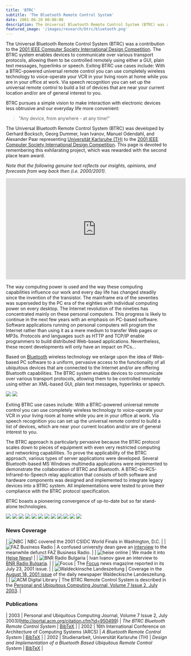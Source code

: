 ```yaml
---
title: 'BTRC'
subtitle: 'The Bluetooth Remote Control System'
date: 2001-06-20 00:00:00
description: The Universal Bluetooth Remote Control System (BTRC) was a contribution to the 2001 IEEE Computer Society International Design Competition.
featured_image: '/images/research/btrc/bluetooth.png'
---
```


The Universal Bluetooth Remote Control System (BTRC) was a contribution to the [2001 IEEE Computer Society International Design Competition](http://www.computer.org/portal/web/csidc/). The BTRC system enables devices to communicate over various transport protocols, allowing them to be controlled remotely using either a GUI, plain text messages, hyperlinks or speech. Exiting BTRC use cases include: With a BTRC-powered universal remote control you can use completely wireless technology to voice-operate your VCR in your living room at home while you are in your office at work. Via speech recognition you can set up the universal remote control to build a list of devices that are near your current location and/or are of general interest to you.

BTRC pursues a simple vision to make interaction with electronic devices less obtrusive and our everyday life more convenient:

> "Any device, from anywhere - at any time!"

The Universal Bluetooth Remote Control System (BTRC) was developed by Gerhard Bocksch, Georg Dummer, Ivan Ivanov, Manuel Odendahl, and Alexander Paar representing [Universität Karlsruhe (TH)](http://www.uni-karlsruhe.de/) to the [2001 IEEE Computer Society International Design Competition](http://www.computer.org/portal/web/csidc/). This page is devoted to remembering this exhilarating project, which was rewarded with the second place team award.

*Note that the following genuine text reflects our insights, opinions, and forecasts from way back then (i.e. 2000/2001).*

<iframe width="560" height="315" src="https://www.youtube.com/embed/eIqYFvPLGvU" frameborder="0" allow="accelerometer; autoplay; encrypted-media; gyroscope; picture-in-picture" allowfullscreen></iframe>

The way computing power is used and the way these computing capabilities influence our work and every day life has changed steadily since the invention of the transistor. The mainframe era of the seventies was superseded by the PC era of the eighties with individual computing power on every desktop. The Internet revolution of the nineties has concentrated mainly on these personal computers. This progress is likely to continue in the next few years with an emphasis on PC-based software. Software applications running on personal computers will program the Internet rather than using it as a mere medium to transfer Web pages or MP3s. Protocols and languages such as HTTP and TCP/IP enable programmers to build distributed Web-based applications. Nevertheless, these recent developments will only have an impact on PCs...

Based on [Bluetooth](http://www.bluetooth.com/) wireless technology we enlarge upon the idea of Web-based PC software to a uniform, pervasive access to the functionality of all ubiquitous devices that are connected to the Internet and/or are offering Bluetooth capabilities. The BTRC system enables devices to communicate over various transport protocols, allowing them to be controlled remotely using either an XML-based GUI, plain text messages, hyperlinks or speech.

<div class="gallery" data-columns="1">
	<img src="/images/research/btrc/btrc-system.jpg">
	<img src="/images/research/btrc/btrc.jpg">
</div>

Exiting BTRC use cases include: With a BTRC-powered universal remote control you can use completely wireless technology to voice-operate your VCR in your living room at home while you are in your office at work. Via speech recognition you can set up the universal remote control to build a list of devices, which are near your current location and/or are of general interest to you.

The BTRC approach is particularly pervasive because the BTRC protocol scales down to pieces of equipment with even very restricted computing and networking capabilities. To prove the applicability of the BTRC approach, various types of server applications were developed. Several Bluetooth-based MS Windows multimedia applications were implemented to demonstrate the collaboration of BTRC and Bluetooth. A BTRC-to-RC5-Infrared-to-Speech relay application that consists of both software and hardware components was designed and implemented to integrate legacy devices into a BTRC system. All implementations were tested to prove their compliance with the BTRC protocol specification.

BTRC boasts a pioneering convergence of up-to-date but so far stand-alone technologies.

<div class="gallery" data-columns="1">
	<img src="/images/research/btrc/IMG_2236.jpg">
	<img src="/images/research/btrc/IMG_2256.jpg">
	<img src="/images/research/btrc/IMG_2257.jpg">
	<img src="/images/research/btrc/IMG_2260.jpg">
	<img src="/images/research/btrc/IMG_2261.jpg">
	<img src="/images/research/btrc/IMG_2264.jpg">
	<img src="/images/research/btrc/IMG_2265.jpg">
	<img src="/images/research/btrc/IMG_2283.jpg">
	<img src="/images/research/btrc/IMG_2284.jpg">
	<img src="/images/research/btrc/IMG_2340.jpg">
	<img src="/images/research/btrc/IMG_2342.jpg">
	<img src="/images/research/btrc/IMG_2343.jpg">
</div>

### News Coverage

| ![NBC](/images/research/btrc/nbc.gif) | NBC covered the 2001 CSIDC World Finals in Washington, D.C. |
| ![FAZ Business Radio](/images/research/btrc/faz.png) | A confused university dean gave an [interview](/audio/btrc_on_faz-business-radio.mp3) to the meanwhile defunct FAZ Business Radio. |
| ![heise online](/images/research/btrc/heise.png) | We made it into [Heise News](http://www.heise.de/newsticker/meldung/Handy-steuert-Stereoanlage-via-Bluetooth-37649.html)! |
| ![BNR Radio Bulgaria](/images/research/btrc/bnr.png) | Ivan Ivanov gave an interview to [BNR Radio Bulgaria](http://www.nationalradio.bg/). |
| ![Focus](/images/research/btrc/focus.png) | The [Focus](http://www.focus.de/magazin/) news magazine reported in its July 23, 2001 issue. |
| ![Waldeckinsche Landeszeitung](/images/research/btrc/wlz.png) | Coverage in the [August 18, 2001 issue](http://www.wlz-fz.de/schlagzeilen.asp?ID=6520) of the daily newspaper Waldeckische Landeszeitung. |
| ![ACM Digital Library](/images/research/btrc/acmdl.png) | The BTRC Remote Control System is described in the [Personal and Ubiquitous Computing Journal, Volume 7 Issue 2, July 2003](http://portal.acm.org/citation.cfm?id=950499). |

### Publications

| 2003 | Personal and Ubiquitous Computing Journal, Volume 7 Issue 2, July 2003](http://portal.acm.org/citation.cfm?id=950499) | *The BTRC Bluetooth Remote Control System* | [BibTeX]() |
| 2002 | 16th International Conference on Architecture of Computing Systems (ARCS) | *A Bluetooth Remote Control System* | [BibTeX]() |
| 2002 | Studienarbeit, Universität Karlsruhe (TH) | *Design and Implementation of a Bluetooth Based Ubiquitous Remote Control System* | [BibTeX]() |

